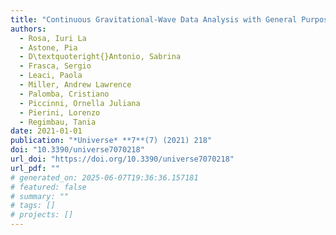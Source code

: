 ```yaml
---
title: "Continuous Gravitational-Wave Data Analysis with General Purpose Computing on Graphic Processing Units"
authors:
  - Rosa, Iuri La
  - Astone, Pia
  - D\textquoteright{}Antonio, Sabrina
  - Frasca, Sergio
  - Leaci, Paola
  - Miller, Andrew Lawrence
  - Palomba, Cristiano
  - Piccinni, Ornella Juliana
  - Pierini, Lorenzo
  - Regimbau, Tania
date: 2021-01-01
publication: "*Universe* **7**(7) (2021) 218"
doi: "10.3390/universe7070218"
url_doi: "https://doi.org/10.3390/universe7070218"
url_pdf: ""
# generated_on: 2025-06-07T19:36:36.157181
# featured: false
# summary: ""
# tags: []
# projects: []
---
```

